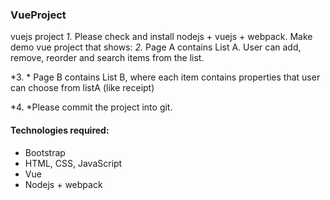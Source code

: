 ### VueProject 
vuejs project
*1.* Please check and  install  nodejs + vuejs + webpack.
Make demo vue project that shows:
*2.* Page A contains List A. User can add, remove, reorder and search items from the list.

*3. * Page B contains List B, where each item contains properties that user can choose from listA (like receipt)

*4. *Please commit the project into git.


#### Technologies required:
* Bootstrap 
* HTML, CSS, JavaScript
* Vue
* Nodejs + webpack